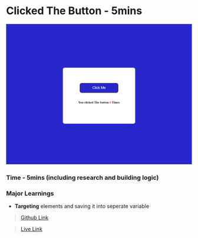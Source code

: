 # Clicked The Button - 5mins

![Final Screenshort](./Image/FinalScreenshort.png)


### Time - 5mins (including research and building logic)

### Major Learnings

- **Targeting** elements and saving it into seperate variable

> [Github Link](https://github.com/abhishek7329sharma/ClickedTheButton)

> [Live Link](https://celebrated-gelato-927076.netlify.app)